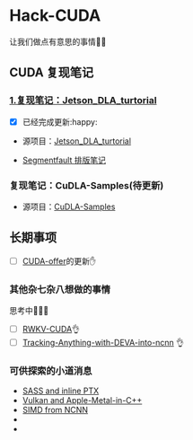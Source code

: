 # Hack-CUDA

让我们做点有意思的事情:octopus::rainbow:

## CUDA 复现笔记

### [1.复现笔记：Jetson_DLA_turtorial](./jetson_dla_tutorial/README.md)

- [x] 已经完成更新:happy:

- 源项目：[Jetson_DLA_turtorial](https://github.com/NVIDIA-AI-IOT/jetson_dla_tutorial)

- [Segmentfault 排版笔记](https://segmentfault.com/a/1190000044190886)

### 复现笔记：CuDLA-Samples(待更新)

- 源项目：[CuDLA-Samples](https://github.com/NVIDIA-AI-IOT/cuDLA-samples)

## 长期事项

- [ ] [CUDA-offer](https://github.com/DC-Zhou/CUDA_Offer)的更新:raised_hand:

### 其他杂七杂八想做的事情

思考中:thinking::thinking::thinking:

- [ ] [RWKV-CUDA](https://github.com/BlinkDL/RWKV-CUDA):ok_hand:
- [ ] [Tracking-Anything-with-DEVA-into-ncnn](https://github.com/hkchengrex/Tracking-Anything-with-DEVA) :ok_hand:

### 可供探索的小道消息

- [SASS and inline PTX](https://docs.nvidia.com/gameworks/content/developertools/desktop/ptx_sass_assembly_debugging.htm)
- [Vulkan and Apple-Metal-in-C++](https://metaltutorial.com/)
- [SIMD from NCNN](https://github.com/Tencent/ncnn)
- 
- 

